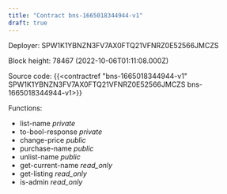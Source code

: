 ```yaml
---
title: "Contract bns-1665018344944-v1"
draft: true
---
```

Deployer: SPW1K1YBNZN3FV7AX0FTQ21VFNRZ0E52566JMCZS


 



Block height: 78467 (2022-10-06T01:11:08.000Z)

Source code: {{<contractref "bns-1665018344944-v1" SPW1K1YBNZN3FV7AX0FTQ21VFNRZ0E52566JMCZS bns-1665018344944-v1>}}

Functions:

* list-name _private_
* to-bool-response _private_
* change-price _public_
* purchase-name _public_
* unlist-name _public_
* get-current-name _read_only_
* get-listing _read_only_
* is-admin _read_only_
